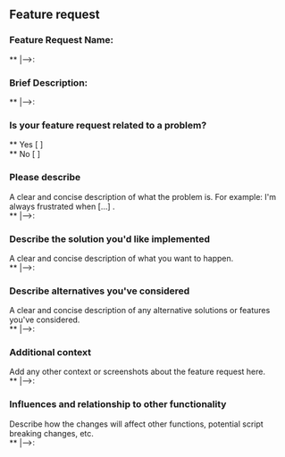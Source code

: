 ## Feature request

### Feature Request Name: 
**	|-->:

### Brief Description: 
**	|-->:

### Is your feature request related to a problem? 
** Yes [ ] <br>
** No [ ] 

### Please describe

A clear and concise description of what the problem is. For example: I'm always frustrated when [...] . <br>
**	|-->:

### Describe the solution you'd like implemented

A clear and concise description of what you want to happen. <br>
**	|-->:

### Describe alternatives you've considered

A clear and concise description of any alternative solutions or features you've considered. <br>
**	|-->:

### Additional context

Add any other context or screenshots about the feature request here. <br>
**	|-->:

### Influences and relationship to other functionality

Describe how the changes will affect other functions, potential script breaking changes, etc. <br>
**	|-->:
